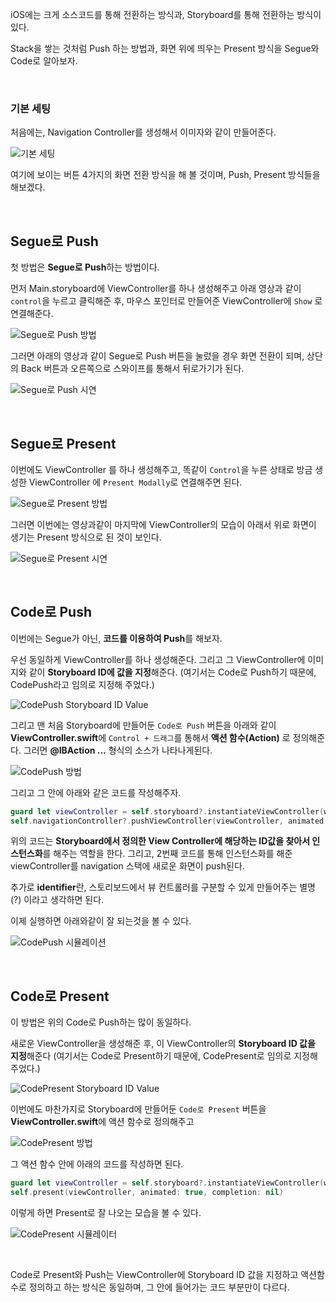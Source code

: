 iOS에는 크게 소스코드를 통해 전환하는 방식과, Storyboard를 통해 전환하는 방식이 있다.

Stack을 쌓는 것처럼 Push 하는 방법과, 화면 위에 띄우는 Present 방식을 Segue와 Code로 알아보자.

<br>

### 기본 세팅

처음에는, Navigation Controller를 생성해서 이미자와 같이 만들어준다.

![기본 세팅](https://user-images.githubusercontent.com/59376200/152902229-b508d8de-cd1e-45b0-8e03-2911fea099cd.png)

여기에 보이는 버튼 4가지의 화면 전환 방식을 해 볼 것이며, Push, Present 방식들을 해보겠다.


<br>

## Segue로 Push

첫 방법은 **Segue로 Push**하는 방법이다. 

먼저 Main.storyboard에 ViewController를 하나 생성해주고 아래 영상과 같이 `control`을 누르고 클릭해준 후, 마우스 포인터로 만들어준 ViewController에 `Show` 로 연결해준다.

![Segue로 Push 방법](https://user-images.githubusercontent.com/59376200/152904009-de2bf9a1-8b26-4fb7-a325-764e935673f1.gif)

그러면 아래의 영상과 같이 Segue로 Push 버튼을 눌렀을 경우 화면 전환이 되며, 상단의 Back 버튼과 오른쪽으로 스와이프를 통해서 뒤로가기가 된다.

![Segue로 Push 시연](https://user-images.githubusercontent.com/59376200/152904155-0efdad49-f6ab-438b-9588-15edfa5e2cf3.gif)

<br>

## Segue로 Present

이번에도 ViewController 를 하나 생성해주고, 똑같이 `Control`을 누른 상태로 방금 생성한 ViewController 에 `Present Modally`로 연결해주면 된다.

![Segue로 Present 방법](https://user-images.githubusercontent.com/59376200/152903474-90504bfd-7040-403d-a138-aac910e82998.gif)

그러면 이번에는 영상과같이 마지막에 ViewController의 모습이 아래서 위로 화면이 생기는 Present 방식으로 된 것이 보인다.

![Segue로 Present 시연](https://user-images.githubusercontent.com/59376200/152903742-f52eeb6b-fc13-4bc1-bb1b-96a1b1ae5978.gif)

<br>

## Code로 Push

이번에는 Segue가 아닌, **코드를 이용하여 Push**를 해보자. 

우선 동일하게 ViewController를 하나 생성해준다. 그리고 그 ViewController에 이미지와 같이 **Storyboard ID에 값을 지정**해준다. (여기서는 Code로 Push하기 때문에, CodePush라고 임의로 지정해 주었다.)

![CodePush Storyboard ID Value](https://user-images.githubusercontent.com/59376200/152977985-557bd9e6-7ae0-47eb-ae25-ffb6625f0a12.png)

그리고 맨 처음 Storyboard에 만들어둔 `Code로 Push` 버튼을 아래와 같이 **ViewController.swift**에 `Control + 드래그`를 통해서 **액션 함수(Action)** 로 정의해준다. 그러면 **@IBAction ...** 형식의 소스가 나타나게된다.

![CodePush 방법](https://user-images.githubusercontent.com/59376200/153128967-43d99578-65ef-4b37-aaa2-ba995d6dbec8.gif)


그리고 그 안에 아래와 같은 코드를 작성해주자.
```Swift
guard let viewController = self.storyboard?.instantiateViewController(withIdentifier: "자신이 만들어준 Storyboard ID값") else { return }
self.navigationController?.pushViewController(viewController, animated: true)
```

위의 코드는 **Storyboard에서 정의한 View Controller에 해당하는 ID값을 찾아서 인스턴스화**를 해주는 역할을 한다. 그리고, 2번째 코드를 통해 인스턴스화를 해준 viewController를 navigation 스택에 새로운 화면이 push된다.

추가로 **identifier**란, 스토리보드에서 뷰 컨트롤러를 구분할 수 있게 만들어주는 별명(?) 이라고 생각하면 된다.

이제 실행하면 아래와같이 잘 되는것을 볼 수 있다.

![CodePush 시뮬레이션](https://user-images.githubusercontent.com/59376200/152978356-ab343b4b-8f2d-495e-b82c-b6ec08fff3ad.gif)


<br>

## Code로 Present

이 방법은 위의 Code로 Push하는 많이 동일하다.

새로운 ViewController을 생성해준 후, 이 ViewController의 **Storyboard ID 값을 지정**해준다 (여기서는 Code로 Present하기 때문에, CodePresent로 임의로 지정해주었다.)

![CodePresent Storyboard ID Value](https://user-images.githubusercontent.com/59376200/152978459-d71bdd37-e0df-4db5-b029-8b9db5589f07.png)

이번에도 마찬가지로 Storyboard에 만들어둔 `Code로 Present` 버튼을 **ViewController.swift**에 액션 함수로 정의해주고

![CodePresent 방법](https://user-images.githubusercontent.com/59376200/153128816-7990a5d9-9065-4c77-8c76-c21ba857714c.gif)

그 액션 함수 안에 아래의 코드를 작성하면 된다.

```swift
guard let viewController = self.storyboard?.instantiateViewController(withIdentifier: "자신이 만들어준 Stroyboard ID의 값") else { return }
self.present(viewController, animated: true, completion: nil)
```

이렇게 하면 Present로 잘 나오는 모습을 볼 수 있다.

![CodePresent 시뮬레이터](https://user-images.githubusercontent.com/59376200/152978886-66b3eafa-dd7b-48a2-a8b7-c605410e7cab.gif)

<br>

Code로 Present와 Push는 ViewController에 Storyboard ID 값을 지정하고 액션함수로 정의하고 하는 방식은 동일하며, 그 안에 들어가는 코드 부분만이 다르다.

<!-- 

# 업데이트할 항목

전부 아래와같이 파일을 생성해주고, 그에맞게 연결해주고 각각 작성해야하는 pop, dismiss 코드들을 넣자.

나중에 이렇게 파일 추가해서, 코드 사용할 수 있도록 하고 popViewController나 dismiss 사용해서 뒤로 가는 버튼 기능 만드는 내용 추가하자

`command + N`을 눌러서 `Cocoa Touch Class`를 생성해준다. (이름은 자유지만, 여기서는 SeguePushViewController로 해주었다.)




 -->
